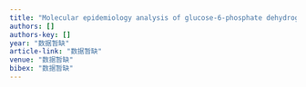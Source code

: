 ```yaml
---
title: "Molecular epidemiology analysis of glucose-6-phosphate dehydrogenase gene mutations among infertile patients in Shenzhen"
authors: []
authors-key: []
year: "数据暂缺"
article-link: "数据暂缺"
venue: "数据暂缺"
bibex: "数据暂缺"
---
```

